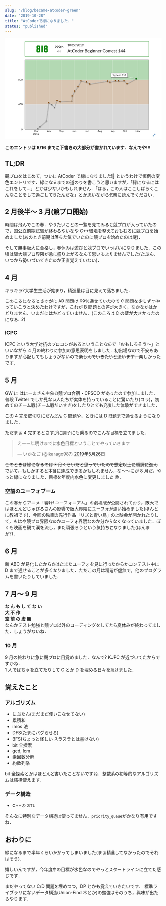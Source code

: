 ```yaml
---
slug: "/blog/became-atcoder-green"
date: "2019-10-28"
title: "AtCoderで緑になりました．"
status: "published"
---
```


![rate graph](../images/20191028001138.png)

<b>このエントリは 6/16 までに下書きの大部分が書かれています．なんでや!!!</b>

## TL;DR

競プロをはじめて，ついに AtCoder で緑になりました!🎉 というわけで恒例の変色エントリです．緑になるまでの道のりを書こうと思いますが，「緑になるにはこれをして…」とかは少ないかもしれません．「はぁ，この人はここしばらくこんなことをして過ごしてきたんだな」とか思いながら気楽に読んでください．

## 2 月後半～ 3 月(競プロ開始)

時間は飛んでこの春．やりたいことの一覧を見てみると競プロが入っていたので，国公立前期試験が終わるやいなや C++環境を整えておもむろに競プロを始めました(あのとき前期は落ちた気でいたのに競プロを始めたのは謎)．

そして無事阪大に合格し，春休みは遊びと競プロでいっぱいになりました．この頃は阪大競プロ界隈が急に盛り上がるなんて思いもよりませんでした(たぶん．いつから勢いづいてきたのか正直覚えていない)．

## 4 月

キラキラ?大学生生活が始まり，精進量は目に見えて落ちました．

このころになるとさすがに AB 問題は 99％通せていたので C 問題を少しずつやっていこうと決めたわけですが，これが B 問題との差が大きく，なかなかはかどりません．いまだにはかどっていません．(このころは C の壁が大きかったのになぁ…?)

### ICPC

ICPC という大学対抗のプロコンがあるということなので「おもしろそう～」といいながら 4 月の終わりに参加の意思表明をしました．初出場なので不安もありますが心配してもしょうがないので~~楽しんでいきたいと思います．~~楽しかったです．

## 5 月

GW に はにーまさん主催の競プロ合宿・CPSCO があったので参加しました．普段 Twitter でしか見ない人たちが実体を持っていることに驚いたり(コラ)，初めてのチーム戦(チーム戦だいすき)をしたりとても充実した体験ができました．

この 4 完を皮切りにだんだん C 問題や，ときには D 問題まで通せるようになりました．

ただまぁ 4 完するとさすがに調子にも乗るのでこんな目標を立てました．

<blockquote class="twitter-tweet" data-lang="ja"><p lang="ja" dir="ltr">えーー年明けまでに水色目標ということでやっていきます</p>&mdash; いかなご (@ikanago987) <a href="https://twitter.com/ikanago987/status/1132666863719051266?ref_src=twsrc%5Etfw">2019年5月26日</a></blockquote>
<script async src="https://platform.twitter.com/widgets.js" charset="utf-8"></script>

~~このときは緑になるのは 8 月くらいだと思っていたので想定以上に順調に進んでいて，もしかすると本当に達成できるかもしれません．~~な～～にが 8 月だ，やっと緑になりました．目標を年度内水色に変更しました 😠．

### 空前のユーフォブーム

この春からアニメ「響け! ユーフォニアム」の劇場版が公開されており，阪大ではほとんどじゅぴろさんの影響で阪大界隈にユーフォが漂い始めました(ほんとに教祖です)．今回の映画の先行作品「リズと青い鳥」の上映会が開かれたりして，もはや競プロ界隈なのかユーフォ界隈なのか分からなくなっていました．ぼくも映画を観て涙を流し，また頑張ろうという気持ちになりました(ほんまか?)．

## 6 月

新 ABC が易化したからかはたまたユーフォを見に行ったからかコンテスト中に D まで通せることが多くなりました．ただこの月は精進が虚無で，他のプログラムを書いたりしていました．

## 7 月～ 9 月

**な ん も し て な い  
大 不 作  
空 前 の 虚 無**  
なんかテスト勉強と競プロ以外のコーディングをしてたら夏休みが終わってました．しょうがないね．

### 10 月

9 月の終わりに急に競プロに目覚めました．なんで? KUPC が近づいてたからですかね．  
1 人でばちゃを立てたりして C とか D を埋める日々を続けました．

## 覚えたこと

### アルゴリズム

-   にぶたん(まだまだ使いこなせてない)
-   累積和
-   imos 法
-   DFS(たまにバグらせる)
-   BFS(ちょっと怪しい スラスラとは書けない)
-   bit 全探索
-   gcd, lcm
-   素因数分解
-   約数列挙

bit 全探索とかはほとんど書いたことないですね．整数系の初等的なアルゴリズムは結構使えます．

### データ構造

-   C++の STL

そんなに特別なデータ構造は使ってません．`priority_queue`がかなり有用ですね．

## おわりに

緑になるまで半年くらいかかってしまいました(まぁ精進してなかったのでそれはそう)．

嬉しいんですが，今年度中の目標が水色なのでやっとスタートラインに立てた感じです．

まだやってない C/D 問題を埋めつつ，DP とかも覚えていきたいです． 標準ライブラリにないデータ構造(Union-Find 木とか)の勉強はそのうち，興味が出たらやります．
